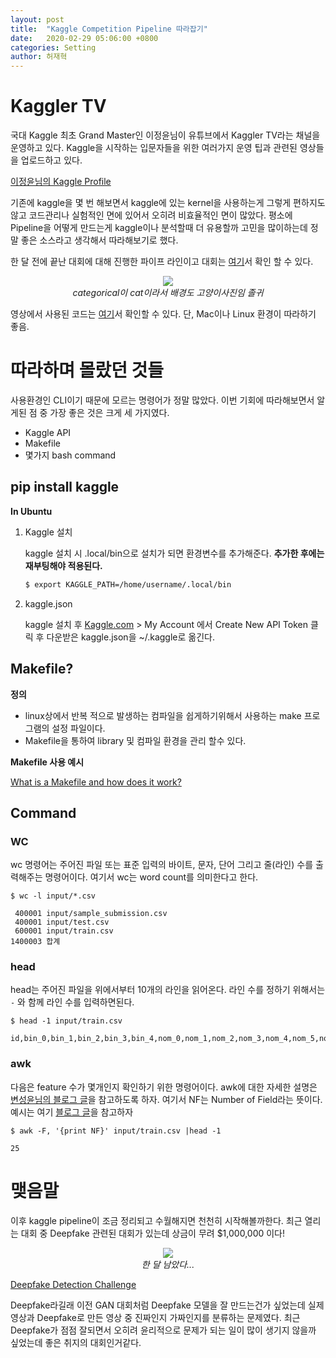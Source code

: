 ```yaml
---
layout: post
title:  "Kaggle Competition Pipeline 따라잡기"
date:   2020-02-29 05:06:00 +0800
categories: Setting
author: 허재혁
--- 
```


# Kaggler TV

국대 Kaggle 최초 Grand Master인 이정윤님이 유튜브에서 Kaggler TV라는 채널을 운영하고 있다. Kaggle을 시작하는 입문자들을 위한 여러가지 운영 팁과 관련된 영상들을 업로드하고 있다. 

[이정윤님의 Kaggle Profile](https://www.kaggle.com/jeongyoonlee)

기존에 kaggle을 몇 번 해보면서 kaggle에 있는 kernel을 사용하는게 그렇게 편하지도 않고 코드관리나 실험적인 면에 있어서 오히려 비효율적인 면이 많았다. 평소에 Pipeline을 어떻게 만드는게 kaggle이나 분석할때 더 유용할까 고민을 많이하는데 정말 좋은 소스라고 생각해서 따라해보기로 했다.

한 달 전에 끝난 대회에 대해 진행한 파이프 라인이고 대회는 [여기](https://www.kaggle.com/c/cat-in-the-dat-ii/leaderboard)서 확인 할 수 있다.

<p align='center'>
    <img src="https://drive.google.com/uc?id=1qeVgkRX1tkdPJHzOobqlt37HP7myjsJb"><br>
    <i>categorical이 cat이라서 배경도 고양이사진임 졸귀</i>
</p>


영상에서 사용된 코드는 [여기](https://github.com/kaggler-tv/cat-in-the-dat-ii)서 확인할 수 있다. 단, Mac이나 Linux 환경이 따라하기 좋음. 

# 따라하며 몰랐던 것들

사용환경인 CLI이기 때문에 모르는 명령어가 정말 많았다. 이번 기회에 따라해보면서 알게된 점 중 가장 좋은 것은 크게 세 가지였다.

- Kaggle API
- Makefile
- 몇가지 bash command

## pip install kaggle

**In Ubuntu**

1. Kaggle 설치

    kaggle 설치 시 .local/bin으로 설치가 되면 환경변수를 추가해준다. **추가한 후에는 재부팅해야 적용된다.**
    ```bash
    $ export KAGGLE_PATH=/home/username/.local/bin
    ```

2. kaggle.json 

    kaggle 설치 후 [Kaggle.com](https://www.kaggle.com/) > My Account 에서 Create New API Token 클릭 후 다운받은 kaggle.json을 ~/.kaggle로 옮긴다.

## Makefile?

**정의**

- linux상에서 반복 적으로 발생하는 컴파일을 쉽게하기위해서 사용하는 make 프로그램의 설정 파일이다.
- Makefile을 통하여 library 및 컴파일 환경을 관리 할수 있다.

**Makefile 사용 예시**

[What is a Makefile and how does it work?](https://opensource.com/article/18/8/what-how-makefile)

## Command

### WC

wc 명령어는 주어진 파일 또는 표준 입력의 바이트, 문자, 단어 그리고 줄(라인) 수를 출력해주는 명령어이다. 여기서 wc는 word count를 의미한다고 한다.

    $ wc -l input/*.csv
    
     400001 input/sample_submission.csv
     400001 input/test.csv
     600001 input/train.csv
    1400003 합계

### head

head는 주어진 파일을 위에서부터 10개의 라인을 읽어온다. 라인 수를 정하기 위해서는 `-` 와 함께 라인 수를 입력하면된다.

    $ head -1 input/train.csv
    
    id,bin_0,bin_1,bin_2,bin_3,bin_4,nom_0,nom_1,nom_2,nom_3,nom_4,nom_5,nom_6,nom_7,nom_8,nom_9,ord_0,ord_1,ord_2,ord_3,ord_4,ord_5,day,month,target

### awk

다음은 feature 수가 몇개인지 확인하기 위한 명령어이다. awk에 대한 자세한 설명은 [변성윤님의 블로그 글](https://zzsza.github.io/development/2017/12/20/linux-6/)을 참고하도록 하자. 여기서 NF는 Number of Field라는 뜻이다. 예시는 여기 [블로그 글](https://happyoutlet.tistory.com/entry/awk-NF-Number-Of-Fields-unix-linux)을 참고하자

    $ awk -F, '{print NF}' input/train.csv |head -1
    
    25

# 맺음말

이후 kaggle pipeline이 조금 정리되고 수월해지면 천천히 시작해볼까한다. 최근 열리는 대회 중 Deepfake 관련된 대회가 있는데 상금이 무려 $1,000,000 이다! 

<p align='center'>
    <img src="https://drive.google.com/uc?id=1iaiwAmyBXlERATfJlDBzBxhclosKy3Jv"><br>
    <i>한 달 남았다... </i>
</p>

[Deepfake Detection Challenge](https://www.kaggle.com/c/deepfake-detection-challenge)

Deepfake라길래 이전 GAN 대회처럼 Deepfake 모델을 잘 만드는건가 싶었는데 실제 영상과 Deepfake로 만든 영상 중 진짜인지 가짜인지를 분류하는 문제였다. 최근 Deepfake가 점점 잘되면서 오히려 윤리적으로 문제가 되는 일이 많이 생기지 않을까 싶었는데 좋은 취지의 대회인거같다.